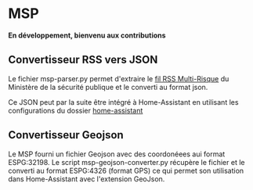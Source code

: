 # MSP

**En développement, bienvenu aux contributions**

## Convertisseur RSS vers JSON

Le fichier msp-parser.py permet d'extraire le [fil RSS Multi-Risque](https://www.donneesquebec.ca/recherche/dataset/carte-vigilance-multirisque-fil
) du Ministère de la sécurité publique et le converti au format json.

Ce JSON peut par la suite être intégré à Home-Assistant en utilisant les configurations du dossier [home-assistant](/msp/home-assistant/)

## Convertisseur Geojson

Le MSP fourni un fichier Geojson avec des coordonéees aui format ESPG:32198. Le script msp-geojson-converter.py récupère le fichier et le converti au format ESPG:4326 (format GPS) ce qui permet son utilisation dans Home-Assistant avec l'extension GeoJson.






